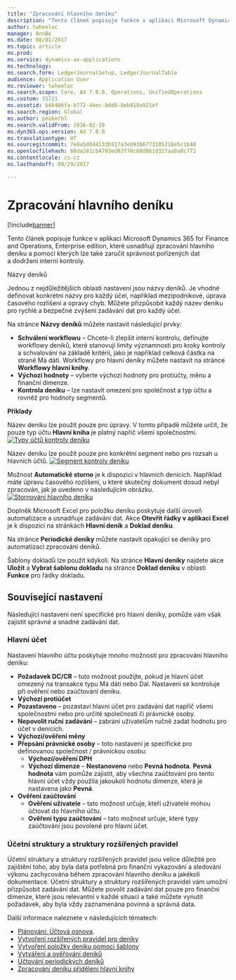 ```yaml
---
title: "Zpracování hlavního deníku"
description: "Tento článek popisuje funkce v aplikaci Microsoft Dynamics 365 for Finance and Operations, Enterprise edition, které usnadňují zpracování hlavního deníku a pomocí kterých lze také zaručit správnost pořízených dat a dodržení interní kontroly."
author: twheeloc
manager: AnnBe
ms.date: 08/01/2017
ms.topic: article
ms.prod: 
ms.service: dynamics-ax-applications
ms.technology: 
ms.search.form: LedgerJournalSetup, LedgerJournalTable
audience: Application User
ms.reviewer: twheeloc
ms.search.scope: Core, AX 7.0.0, Operations, UnifiedOperations
ms.custom: 15721
ms.assetid: b4b406fa-b772-44ec-8dd8-8eb818a921ef
ms.search.region: Global
ms.author: peakerbl
ms.search.validFrom: 2016-02-28
ms.dyn365.ops.version: AX 7.0.0
ms.translationtype: HT
ms.sourcegitcommit: 7e0a5d044133b917a3eb9386773205218e5c1b40
ms.openlocfilehash: 68da281cb4793ed83f70c68d061d327aa8a8c772
ms.contentlocale: cs-cz
ms.lasthandoff: 09/29/2017

---
```


# <a name="general-journal-processing"></a>Zpracování hlavního deníku

[!include[banner](../includes/banner.md)]


Tento článek popisuje funkce v aplikaci Microsoft Dynamics 365 for Finance and Operations, Enterprise edition, které usnadňují zpracování hlavního deníku a pomocí kterých lze také zaručit správnost pořízených dat a dodržení interní kontroly.  

Názvy deníků

Jednou z nejdůležitějších oblastí nastavení jsou názvy deníků. Je vhodné definovat konkrétní názvy pro každý účel, například mezipodnikové, úprava časového rozlišení a opravy chyb. Můžete přizpůsobit každý název deníku pro rychlé a bezpečné zvýšení zadávání dat pro každý účel. 

Na stránce **Názvy deníků** můžete nastavit následující prvky:

-   **Schválení workflowu** – Chcete-li zlepšit interní kontrolu, definujte workflowy deníků, které stanovují limity významnosti pro kroky kontroly a schvalování na základě kritérií, jako je například celková částka na straně Má dáti. Workflowy pro hlavní deníky můžete nastavit na stránce **Workflowy hlavní knihy**.
-   **Výchozí hodnoty** – vyberte výchozí hodnoty pro protiúčty, měnu a finanční dimenze.
-   **Kontrola deníku** – lze nastavit omezení pro společnost a typ účtu a rovněž pro hodnoty segmentů. 

**Příklady**

Název deníku lze použít pouze pro úpravy. V tomto případě můžete určit, že pouze typ účtu **Hlavní kniha** je platný napříč všemi společnostmi. [![Typy účtů kontroly deníku](./media/journal-control-account-types1.png)](./media/journal-control-account-types1.png)

Název deníku lze použít pouze pro konkrétní segment nebo pro rozsah u hlavních účtů. [![Segment kontroly deníku](./media/journal-control-segment1.png)](./media/journal-control-segment1.png)

Možnost **Automatické storno** je k dispozici v hlavních denících. Například máte úpravu časového rozlišení, u které skutečný dokument dosud nebyl zpracován, jak je uvedeno v následujícím obrázku.
[![Stornování hlavního deníku](./media/general-journal-reversing1.png)](./media/general-journal-reversing1.png) 

Doplněk Microsoft Excel pro položku deníku poskytuje další úroveň automatizace a usnadňuje zadávání dat. Akce **Otevřít řádky v aplikaci Excel** je k dispozici na stránkách **Hlavní deník** a **Doklad deníku**. 

Na stránce **Periodické deníky** můžete nastavit opakující se deníky pro automatizaci zpracování deníků. 

Šablony dokladů lze použít kdykoli. Na stránce **Hlavní deníky** najdete akce **Uložit** a **Vybrat šablonu dokladu** na stránce **Doklad deníku** v oblasti **Funkce** pro řádky dokladu.

## <a name="related-setup"></a>Související nastavení
Následující nastavení není specifické pro hlavní deníky, pomůže vám však zajistit správné a snadné zadávání dat.

### <a name="main-account"></a>Hlavní účet

Nastavení hlavního účtu poskytuje mnoho možností pro zpracování hlavního deníku:

-   **Požadavek DC/CR** – tuto možnost použijte, pokud je hlavní účet omezený na transakce typu Má dáti nebo Dal. Nastavení se kontroluje při ověření nebo zaúčtování deníku.
-   **Výchozí protiúčet**
-   **Pozastaveno** – pozastaví hlavní účet pro zadávání dat napříč všemi společnostmi nebo pro určité společnosti či právnické osoby.
-   **Nepovolit ruční zadávání** – zabrání uživatelům ručně zadat hodnotu pro účet v denících.
-   **Výchozí/ověření měny**
-   **Přepsání právnické osoby** – toto nastavení je specifické pro definovanou společnost / právnickou osobu:
    -   **Výchozí/ověření DPH**
    -   **Výchozí dimenze** – **Nestanoveno** nebo **Pevná hodnota**. **Pevná hodnota** vám pomůže zajistit, aby všechna zaúčtování pro tento hlavní účet vždy použila jakoukoli hodnotu dimenze, která je nastavena jako **Pevná**.
-   **Ověření zaúčtování**
    -   **Ověření uživatele** – tato možnost určuje, kteří uživatelé mohou účtovat do hlavního účtu.
    -   **Ověření typu zaúčtování** – tato možnost určuje, které typy zaúčtování jsou povolené pro hlavní účet.

### <a name="accounting-structures-and-advanced-rules-structures"></a>Účetní struktury a struktury rozšířených pravidel

Účetní struktury a struktury rozšířených pravidel jsou velice důležité pro zajištění toho, aby byla data potřebná pro finanční vykazování a sledování výkonu zachycována během zpracování hlavního deníku a jakékoli dokumentace. Účetní struktury a struktury rozšířených pravidel vám umožní přizpůsobit zadávání dat. Můžete povolit zadávání dat pouze pro finanční dimenze, které jsou relevantní v každé situaci a také můžete vynutit požadavek, aby byla vždy zaznamenána povinná a správná data.

Další informace naleznete v následujících tématech:
- [Plánování: Účtová osnova](plan-chart-of-accounts.md). 
- [Vytvoření rozšířených pravidel pro deníky](tasks/create-advanced-rules-journals.md)
- [Vytvoření položky deníku pomocí šablony](tasks/create-journal-entry-template.md)
- [Vytváření a ověřování deníků](tasks/create-validate-journals.md)
- [Účtování periodických deníků](tasks/post-periodic-journals.md)
- [Zpracování deníku přidělení hlavní knihy](tasks/process-ledger-allocation-journal.md)



